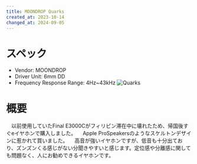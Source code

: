 ```yaml
---
title: MOONDROP Quarks
created_at: 2023-10-14
changed_at: 2024-09-05
---
```


# スペック
- Vendor: MOONDROP
- Driver Unit: 6mm DD
- Frequency Response Range: 4Hz~43kHz
![Quarks](https://i.imgur.com/1LYlYrZ.jpg)

# 概要
　以前使用していたFinal E3000Cがフィリピン滞在中に壊れたため、帰国後すぐeイヤホンで購入しました。
　Apple ProSpeakersのようなスケルトンデザインに惹かれて買いました。
　高音が強いイヤホンですが、低音も十分出ており、ズンズンくる感じがない分聞きやすいと感じます。定位感や分離感に関しても問題なく、人にお勧めできるイヤホンです。